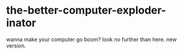 # the-better-computer-exploder-inator
wanna make your computer go boom? look no further than here. new version.
